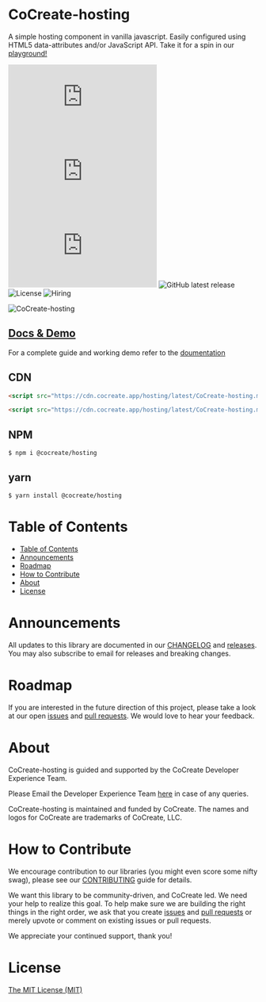 # CoCreate-hosting

A simple hosting component in vanilla javascript. Easily configured using HTML5 data-attributes and/or JavaScript API. Take it for a spin in our [playground!](https://cocreate.app/docs/hosting)

![minified](https://img.badgesize.io/https://cdn.cocreate.app/hosting/latest/CoCreate-hosting.min.js?style=flat-square&label=minified&color=orange)
![gzip](https://img.badgesize.io/https://cdn.cocreate.app/hosting/latest/CoCreate-hosting.min.js?compression=gzip&style=flat-square&label=gzip&color=yellow)
![brotli](https://img.badgesize.io/https://cdn.cocreate.app/hosting/latest/CoCreate-hosting.min.js?compression=brotli&style=flat-square&label=brotli)
![GitHub latest release](https://img.shields.io/github/v/release/CoCreate-app/CoCreate-hosting?style=flat-square)
![License](https://img.shields.io/github/license/CoCreate-app/CoCreate-hosting?style=flat-square)
![Hiring](https://img.shields.io/static/v1?style=flat-square&label=&message=Hiring&color=blueviolet)

![CoCreate-hosting](https://cdn.cocreate.app/docs/CoCreate-hosting.gif)

## [Docs & Demo](https://cocreate.app/docs/hosting)

For a complete guide and working demo refer to the [doumentation](https://cocreate.app/docs/hosting)

## CDN

```html
<script src="https://cdn.cocreate.app/hosting/latest/CoCreate-hosting.min.js"></script>
```

```html
<script src="https://cdn.cocreate.app/hosting/latest/CoCreate-hosting.min.css"></script>
```

## NPM

```shell
$ npm i @cocreate/hosting
```

## yarn

```shell
$ yarn install @cocreate/hosting
```

# Table of Contents

- [Table of Contents](#table-of-contents)
- [Announcements](#announcements)
- [Roadmap](#roadmap)
- [How to Contribute](#how-to-contribute)
- [About](#about)
- [License](#license)

<a name="announcements"></a>

# Announcements

All updates to this library are documented in our [CHANGELOG](https://github.com/CoCreate-app/CoCreate-hosting/blob/master/CHANGELOG.md) and [releases](https://github.com/CoCreate-app/CoCreate-hosting/releases). You may also subscribe to email for releases and breaking changes.

<a name="roadmap"></a>

# Roadmap

If you are interested in the future direction of this project, please take a look at our open [issues](https://github.com/CoCreate-app/CoCreate-hosting/issues) and [pull requests](https://github.com/CoCreate-app/CoCreate-hosting/pulls). We would love to hear your feedback.

<a name="about"></a>

# About

CoCreate-hosting is guided and supported by the CoCreate Developer Experience Team.

Please Email the Developer Experience Team [here](mailto:develop@cocreate.app) in case of any queries.

CoCreate-hosting is maintained and funded by CoCreate. The names and logos for CoCreate are trademarks of CoCreate, LLC.

<a name="contribute"></a>

# How to Contribute

We encourage contribution to our libraries (you might even score some nifty swag), please see our [CONTRIBUTING](https://github.com/CoCreate-app/CoCreate-hosting/blob/master/CONTRIBUTING.md) guide for details.

We want this library to be community-driven, and CoCreate led. We need your help to realize this goal. To help make sure we are building the right things in the right order, we ask that you create [issues](https://github.com/CoCreate-app/CoCreate-hosting/issues) and [pull requests](https://github.com/CoCreate-app/CoCreate-hosting/pulls) or merely upvote or comment on existing issues or pull requests.

We appreciate your continued support, thank you!

# License

[The MIT License (MIT)](https://github.com/CoCreate-app/CoCreate-hosting/blob/master/LICENSE)
